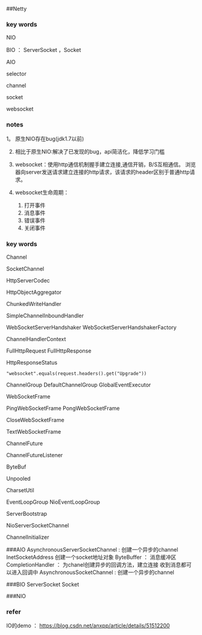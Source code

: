 ##Netty

### key words

NIO

BIO	：	ServerSocket ，Socket

AIO

selector

channel

socket

websocket


### notes

1。 原生NIO存在bug(jdk1.7以前)

2. 相比于原生NIO:解决了已发现的bug，api简洁化，降低学习门槛

3. websocket：使用http通信机制握手建立连接,通信开销，B/S互相通信。
	浏览器向server发送请求建立连接的http请求，该请求的header区别于普通http请求。
	
4. websocket生命周期：
	1. 打开事件
	2. 消息事件
	3. 错误事件
	4. 关闭事件
	
### key words

Channel		

SocketChannel

HttpServerCodec

HttpObjectAggregator

ChunkedWriteHandler

SimpleChannelInboundHandler

WebSocketServerHandshaker  WebSocketServerHandshakerFactory

ChannelHandlerContext

FullHttpRequest  FullHttpResponse

HttpResponseStatus

```
"websocket".equals(request.headers().get("Upgrade"))
```

ChannelGroup  DefaultChannelGroup  GlobalEventExecutor

WebSocketFrame	

PingWebSocketFrame  PongWebSocketFrame

CloseWebSocketFrame	

TextWebSocketFrame	

ChannelFuture

ChannelFutureListener

ByteBuf

Unpooled

CharsetUtil

EventLoopGroup NioEventLoopGroup

ServerBootstrap

NioServerSocketChannel

ChannelInitializer



###AIO
AsynchronousServerSocketChannel : 创建一个异步的channel
InetSocketAddress 创建一个socket地址对象
ByteBuffer ： 消息缓冲区
CompletionHandler ： 为chanel创建异步的回调方法，建立连接  收到消息都可以进入回调中
AsynchronousSocketChannel : 创建一个异步的channel


###BIO
ServerSocket
Socket

###NIO





	

### refer
IO的demo ： https://blog.csdn.net/anxpp/article/details/51512200


	